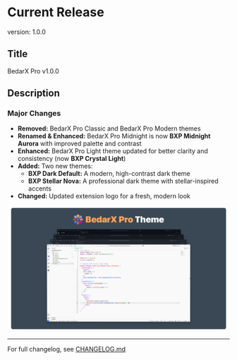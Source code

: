 # Current Release

version: 1.0.0

## Title

BedarX Pro v1.0.0

## Description

### Major Changes

- **Removed:** BedarX Pro Classic and BedarX Pro Modern themes
- **Renamed & Enhanced:** BedarX Pro Midnight is now **BXP Midnight Aurora** with improved palette and contrast
- **Enhanced:** BedarX Pro Light theme updated for better clarity and consistency (now **BXP Crystal Light**)
- **Added:** Two new themes:
  - **BXP Dark Default:** A modern, high-contrast dark theme
  - **BXP Stellar Nova:** A professional dark theme with stellar-inspired accents
- **Changed:** Updated extension logo for a fresh, modern look

![Banner](https://raw.githubusercontent.com/saqibbedar/BedarX-Pro/main/Public/banner.png)

---

For full changelog, see [CHANGELOG.md](https://github.com/saqibbedar/BedarX-Pro/blob/main/CHANGELOG.md)